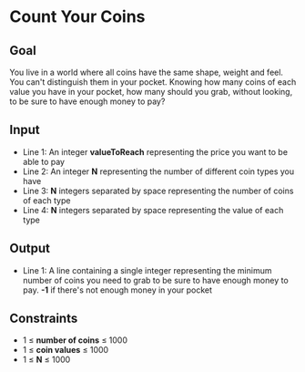 # Count Your Coins

## Goal

You live in a world where all coins have the same shape, weight and feel. You
can't distinguish them in your pocket. Knowing how many coins of each value you
have in your pocket, how many should you grab, without looking, to be sure to
have enough money to pay?

## Input

-   Line 1: An integer **valueToReach** representing the price you want to be
    able to pay
-   Line 2: An integer **N** representing the number of different coin types you
    have
-   Line 3: **N** integers separated by space representing the number of coins
    of each type
-   Line 4: **N** integers separated by space representing the value of each
    type

## Output

-   Line 1: A line containing a single integer representing the minimum number
    of coins you need to grab to be sure to have enough money to pay. **-1** if
    there's not enough money in your pocket

## Constraints

-   1 &leq; **number of coins** &leq; 1000
-   1 &leq; **coin values** &leq; 1000
-   1 &leq; **N** &leq; 1000
